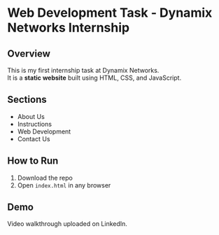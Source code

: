 
# Web Development Task - Dynamix Networks Internship

## Overview
This is my first internship task at Dynamix Networks.  
It is a **static website** built using HTML, CSS, and JavaScript.

## Sections
- About Us
- Instructions
- Web Development
- Contact Us

## How to Run
1. Download the repo
2. Open `index.html` in any browser

## Demo
Video walkthrough uploaded on LinkedIn.
